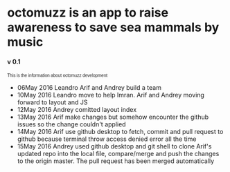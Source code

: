 # octomuzz is an app to raise awareness to save sea mammals by music

<h4>v 0.1</h4>
<p style="font-family: arial; font-size: 10px">
This is the information about octomuzz development
<ul>
	<li>06May 2016 Leandro Arif and Andrey build a team</li>
	<li>10May 2016 Leandro move to help Imran. Arif and Andrey moving forward to layout and JS</li>
	<li>12May 2016 Andrey comitted layout index</li>
	<li>13May 2016 Arif make changes but somehow encounter the github issues so the change couldn't applied</li>
	<li>14May 2016 Arif use github desktop to fetch, commit and pull request to github because terminal throw access denied error all the time</li>
	<li>15May 2016 Andrey used github desktop and git shell to clone Arif's updated repo into the local file, compare/merge and push the changes to the origin master. The pull request has been merged automatically</li>
</ul>
</p>
